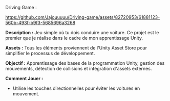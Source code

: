 Driving Game :



https://github.com/Jajouuuuu/Driving-game/assets/82720953/61881123-560b-493f-b9f3-5685696a3268



**Description :** 
Jeu simple où tu dois conduire une voiture. Ce projet est le premier que je réalise dans le cadre de mon apprentissage Unity. 

**Assets :** 
Tous les éléments proviennent de l'Unity Asset Store pour simplifier le processus de développement.

**Objectif :** 
Apprentissage des bases de la programmation Unity, gestion des mouvements, détection de collisions et intégration d'assets externes.

**Comment Jouer :**
- Utilise les touches directionnelles pour éviter les voitures en mouvement.
